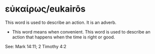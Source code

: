 # εὐκαίρως/eukairōs

This word is used to describe an action. It is an adverb.

* This word means when convenient. This word is used to describe an action that happens when the time is right or good.

See: Mark 14:11; 2 Timothy 4:2
